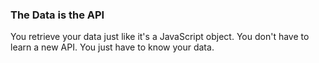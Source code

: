 ### The Data is the API

You retrieve your data just like it's a JavaScript object. You don't have to learn a new API. You just have to know your data.
